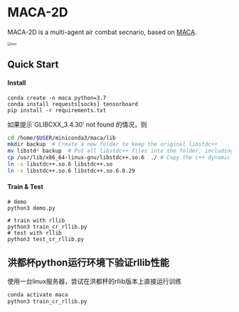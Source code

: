 # MACA-2D

MACA-2D is a multi-agent air combat secnario, based on [MACA](https://github.com/CETC-TFAI/MaCA).

<img src="https://simsimi.oss-cn-beijing.aliyuncs.com/test.gif" alt="test" style="zoom:50%;" />

## Quick Start

#### Install

```shell
conda create -n maca python=3.7
conda install requests[socks] tensorboard
pip install -r requirements.txt
```
如果提示`GLIBCXX_3.4.30’ not found 的情况，则
```sh
cd /home/$USER/miniconda3/maca/lib
mkdir backup  # Create a new folder to keep the original libstdc++
mv libstd* backup  # Put all libstdc++ files into the folder, including soft links
cp /usr/lib/x86_64-linux-gnu/libstdc++.so.6  ./ # Copy the c++ dynamic link library of the system here
ln -s libstdc++.so.6 libstdc++.so
ln -s libstdc++.so.6 libstdc++.so.6.0.29
```

#### Train & Test

```shell
# demo
python3 demo.py

# train with rllib
python3 train_cr_rllib.py
# test with rllib
python3 test_cr_rllib.py
```

## 洪都杯python运行环境下验证rllib性能
使用一台linux服务器，尝试在洪都杯的rllib版本上直接运行训练
```sh
conda activate maca
python3 train_cr_rllib.py
```


